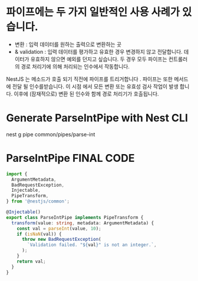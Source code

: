 # 파이프에는 두 가지 일반적인 사용 사례가 있습니다.
* 변환 : 입력 데이터를 원하는 출력으로 변환하는 곳
* & validation : 입력 데이터를 평가하고 유효한 경우 변경하지 않고 전달합니다. 데이터가 유효하지 않으면 예외를 던지고 싶습니다.
두 경우 모두 파이프는 컨트롤러의 경로 처리기에 의해 처리되는 인수에서 작동합니다. 

NestJS 는 메소드가 호출 되기 직전에 파이프를 트리거합니다 .
파이프는 또한 메서드에 전달 될 인수를받습니다. 이 시점 에서 모든 변환 또는 유효성 검사 작업이 발생 합니다. 이후에 (잠재적으로) 변환 된 인수와 함께 경로 처리기가 호출됩니다.


# Generate ParseIntPipe with Nest CLI
nest g pipe common/pipes/parse-int

# ParseIntPipe FINAL CODE
```ts
import {
  ArgumentMetadata,
  BadRequestException,
  Injectable,
  PipeTransform,
} from '@nestjs/common';

@Injectable()
export class ParseIntPipe implements PipeTransform {
  transform(value: string, metadata: ArgumentMetadata) {
    const val = parseInt(value, 10);
    if (isNaN(val)) {
      throw new BadRequestException(
        `Validation failed. "${val}" is not an integer.`,
      );
    }
    return val;
  }
}
```
